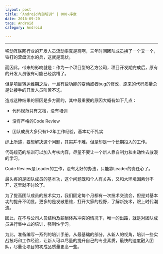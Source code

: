 ```yaml
---
layout: post
title: ^Android内部培训^ | 000-序章
date: 2016-09-20
tags: Android
category: Android

---
```


***

移动互联网行业的开发人员流动率真是高啊，三年时间团队成员换了一个又一个，铁打的营盘流水的兵，这就是现状。

而因此，带来的影响就是：作为一个项目型的乙方公司，项目开发期完成后，原有的开发人员很有可能已经跳槽了。

但是项目转运维期之后，一旦有些功能的变动或者bug的修改，原来的代码质量总是让接手的开发人员叫苦不迭。

造成这种结果的原因是多方面的，其中最重要的原因大概有如下几点：

* 代码规范只有文档，没有培训

* 没有严格的Code Review

* 团队成员大多只有1-2年工作经验，基本功不扎实

综上所述，要想解决这个问题，其实并不难，但是却是一个长期投入的工作。

代码规范的培训可以加入考核内容，尽量不要让一个新人靠自制力和主动性去散漫的学习。

Code Review是Leader的工作，没有太好的办法，只能靠Leader的责任心了。

最头疼的是团队成员的基本功，这个问题既和个人有关系，又和大环境因素分不开，这里就不讨论了。

为了提高团队成员的技术实力，我们固定每个月都有一次技术交流会，但是对基本功的提升不明显，更多的是发散思维，打开大家的视野，了解新技术，跟上时代潮流。

因此，在不与公司人员结构及薪酬体系冲突的情况下，唯一的出路，就是对团队成员进行集中式的培训，强制性学习。

为此，准备编写一系列的培训手册，从最基础的部分，从新人的视角，培训一些实战技巧和工作经验，让新人可以尽量的提升自己的专业素质，最快的速度融入团队，尽量让项目的初成品质量更高一些。
